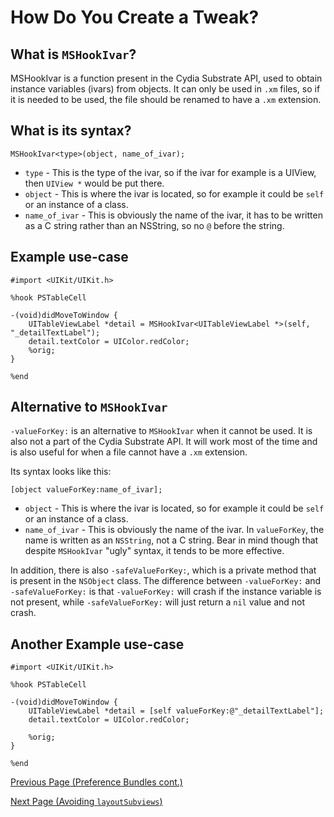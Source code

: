 # How Do You Create a Tweak?

## What is `MSHookIvar`?

MSHookIvar is a function present in the Cydia Substrate API, used to obtain instance variables (ivars) from objects. It can only be used in `.xm` files, so if it is needed to be used, the file should be renamed to have a `.xm` extension.

## What is its syntax?

```objc
MSHookIvar<type>(object, name_of_ivar);
```

* `type` - This is the type of the ivar, so if the ivar for example is a UIView, then `UIView *` would be put there.
* `object` - This is where the ivar is located, so for example it could be `self` or an instance of a class.
* `name_of_ivar` - This is obviously the name of the ivar, it has to be written as a C string rather than an NSString, so no `@` before the string.

## Example use-case

```objc
#import <UIKit/UIKit.h>

%hook PSTableCell

-(void)didMoveToWindow {
    UITableViewLabel *detail = MSHookIvar<UITableViewLabel *>(self, "_detailTextLabel");
    detail.textColor = UIColor.redColor;
    %orig;
}

%end
```

## Alternative to `MSHookIvar`

`-valueForKey:` is an alternative to `MSHookIvar` when it cannot be used. It is also not a part of the Cydia Substrate API. It will work most of the time and is also useful for when a file cannot have a `.xm` extension.

Its syntax looks like this:

```objc
[object valueForKey:name_of_ivar];
```

* `object` - This is where the ivar is located, so for example it could be `self` or an instance of a class.
* `name_of_ivar` - This is obviously the name of the ivar. In `valueForKey`, the name is written as an `NSString`, not a C string. Bear in mind though that despite `MSHookIvar` "ugly" syntax, it tends to be more effective.

In addition, there is also `-safeValueForKey:`, which is a private method that is present in the `NSObject` class. The difference between `-valueForKey:` and `-safeValueForKey:` is that `-valueForKey:` will crash if the instance variable is not present, while `-safeValueForKey:` will just return a `nil` value and not crash.

## Another Example use-case

```objc
#import <UIKit/UIKit.h>

%hook PSTableCell

-(void)didMoveToWindow {
    UITableViewLabel *detail = [self valueForKey:@"_detailTextLabel"];
    detail.textColor = UIColor.redColor;

    %orig;
}

%end
```

[Previous Page (Preference Bundles cont.)](./p6_prefbundlept2.md)

[Next Page (Avoiding `layoutSubviews`)](./p8_noLayoutSubviews.md)
